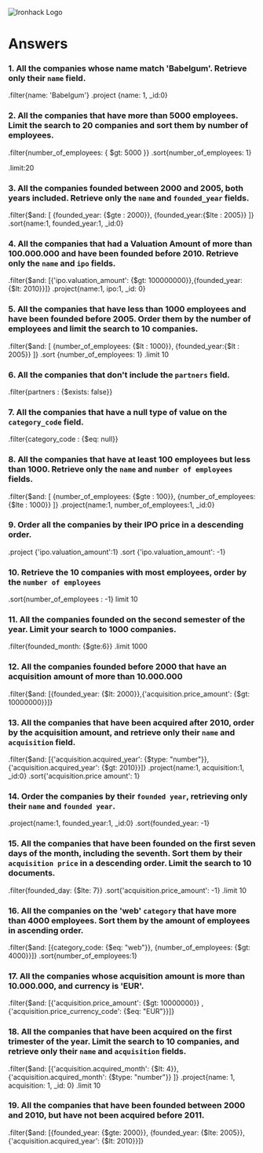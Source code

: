 ![Ironhack Logo](https://i.imgur.com/1QgrNNw.png)

# Answers

### 1. All the companies whose name match 'Babelgum'. Retrieve only their `name` field.

<!-- Your Code Goes Here -->
.filter{name: 'Babelgum'}
.project {name: 1, _id:0}

### 2. All the companies that have more than 5000 employees. Limit the search to 20 companies and sort them by **number of employees**.

<!-- Your Code Goes Here -->
.filter{number_of_employees: { $gt: 5000 }}
.sort{number_of_employees: 1}

.limit:20


### 3. All the companies founded between 2000 and 2005, both years included. Retrieve only the `name` and `founded_year` fields.

<!-- Your Code Goes Here -->
.filter{$and: [ {founded_year: {$gte : 2000}}, {founded_year:{$lte : 2005}} ]}
.sort{name:1, founded_year:1, _id:0}

### 4. All the companies that had a Valuation Amount of more than 100.000.000 and have been founded before 2010. Retrieve only the `name` and `ipo` fields.

<!-- Your Code Goes Here -->
.filter{$and: [{'ipo.valuation_amount': {$gt: 100000000}},{founded_year:{$lt: 2010}}]}
.project{name:1, ipo:1, _id: 0}
### 5. All the companies that have less than 1000 employees and have been founded before 2005. Order them by the number of employees and limit the search to 10 companies.

<!-- Your Code Goes Here -->
.filter{$and: [ {number_of_employees: {$lt : 1000}}, {founded_year:{$lt : 2005}} ]}
.sort {number_of_employees: 1}
.limit 10

### 6. All the companies that don't include the `partners` field.

<!-- Your Code Goes Here -->
.filter{partners : {$exists: false}}


### 7. All the companies that have a null type of value on the `category_code` field.

<!-- Your Code Goes Here -->
.filter{category_code : {$eq: null}}

### 8. All the companies that have at least 100 employees but less than 1000. Retrieve only the `name` and `number of employees` fields.

<!-- Your Code Goes Here -->
.filter{$and: [ {number_of_employees: {$gte : 100}}, {number_of_employees:{$lte : 1000}} ]}
.project{name:1, number_of_employees:1, _id:0}

### 9. Order all the companies by their IPO price in a descending order.

<!-- Your Code Goes Here -->
.project {'ipo.valuation_amount':1}
.sort {'ipo.valuation_amount': -1}

### 10. Retrieve the 10 companies with most employees, order by the `number of employees`

<!-- Your Code Goes Here -->
.sort{number_of_employees : -1}
limit 10

### 11. All the companies founded on the second semester of the year. Limit your search to 1000 companies.

<!-- Your Code Goes Here -->
.filter{founded_month: {$gte:6}}
.limit 1000

### 12. All the companies founded before 2000 that have an acquisition amount of more than 10.000.000

<!-- Your Code Goes Here -->
.filter{$and: [{founded_year: {$lt: 2000}},{'acquisition.price_amount': {$gt: 10000000}}]}


### 13. All the companies that have been acquired after 2010, order by the acquisition amount, and retrieve only their `name` and `acquisition` field.

<!-- Your Code Goes Here -->
.filter{$and: [{'acquisition.acquired_year': {$type: "number"}},{'acquisition.acquired_year': {$gt: 2010}}]}
.project{name:1, acquisition:1, _id:0}
.sort{'acquisition.price amount': 1}

### 14. Order the companies by their `founded year`, retrieving only their `name` and `founded year`.

<!-- Your Code Goes Here -->
.project{name:1, founded_year:1, _id:0}
.sort{founded_year: -1}

### 15. All the companies that have been founded on the first seven days of the month, including the seventh. Sort them by their `acquisition price` in a descending order. Limit the search to 10 documents.

<!-- Your Code Goes Here -->
.filter{founded_day: {$lte: 7}}
.sort{'acquisition.price_amount': -1}
.limit 10

### 16. All the companies on the 'web' `category` that have more than 4000 employees. Sort them by the amount of employees in ascending order.

<!-- Your Code Goes Here -->
.filter{$and: [{category_code: {$eq: "web"}}, {number_of_employees: {$gt: 4000}}]}
.sort{number_of_employees:1}

### 17. All the companies whose acquisition amount is more than 10.000.000, and currency is 'EUR'.

<!-- Your Code Goes Here -->
.filter{$and: [{'acquisition.price_amount': {$gt: 10000000}} , {'acquisition.price_currency_code': {$eq: "EUR"}}]}


### 18. All the companies that have been acquired on the first trimester of the year. Limit the search to 10 companies, and retrieve only their `name` and `acquisition` fields.

<!-- Your Code Goes Here -->
.filter{$and: [{'acquisition.acquired_month': {$lt: 4}}, {'acquisition.acquired_month': {$type: "number"}}
]}
.project{name: 1, acquisition: 1, _id: 0}
.limit 10

### 19. All the companies that have been founded between 2000 and 2010, but have not been acquired before 2011.

<!-- Your Code Goes Here -->
.filter{$and: [{founded_year: {$gte: 2000}}, {founded_year: {$lte: 2005}}, {'acquisition.acquired_year': {$lt: 2010}}]}
